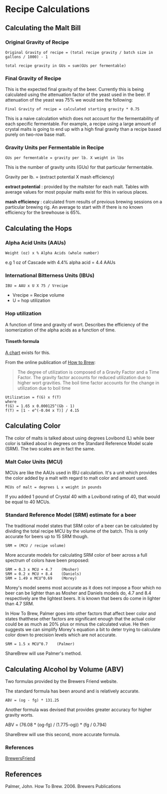 Recipe Calculations
===================

Calculating the Malt Bill
-------------------------
### Original Gravity of Recipe

    Original Gravity of recipe = (total recipe gravity / batch size in gallons / 1000) - 1

    total recipe gravity in GUs = sum(GUs per fermentable)

### Final Gravity of Recipe
This is the expected final gravity of the beer. Currently this is being calculated using the attenuation factor of the yeast used in the beer. If attenuation of the yeast was 75% we would see the following:

    Final Gravity of recipe = calculated starting gravity * 0.75

This is a naive calculation which does not account for the fermentability of each specific fermentable. For example, a recipe using a large amount of crystal malts is going to end up with a high final gravity than a recipe based purely on two-row base malt.


### Gravity Units per Fermentable in Recipe
    GUs per fermentable = gravity per lb. X weight in lbs

This is the number of gravity units (GUs) for that particular fermentable.

Gravity per lb. = (extract potential X mash efficiency)

__extract potential__
:  provided by the maltster for each malt. Tables with average values for most popular malts exist for this in various places.

__mash efficiency__
:  calculated from results of previous brewing sessions on a particular brewing rig. An average to start with if there is no known efficiency for the brewhouse is 65%.

Calculating the Hops
--------------------
### Alpha Acid Units (AAUs)

    Weight (oz) x % Alpha Acids (whole number)
  e.g 1 oz of Cascade with 4.4% alpha acid = 4.4 AAUs

### International Bitterness Units (IBUs)

    IBU = AAU x U X 75 / Vrecipe

- Vrecipe = Recipe volume
- U = hop utilization

### Hop utilization

A function of time and gravity of wort. Describes the efficiency of the isomerization of the alpha acids as a function of time.

#### Tinseth formula
[A chart](http://www.howtobrew.com/section1/chapter5-5.html) exists for this.

From the online publication of [How to Brew](http://www.howtobrew.com/section1/chapter5-5.html):
> The degree of utilization is composed of a Gravity Factor and a Time Factor.
> The gravity factor accounts for reduced utilization due to higher wort
> gravities. The boil time factor accounts for the change in utilization due to
> boil time

    Utilization = f(G) x f(T)
    where
    f(G) = 1.65 x 0.000125^(Gb - 1)
    f(T) = [1 - e^(-0.04 x T)] / 4.15

Calculating Color
-----------------
The color of malts is talked about using degrees Lovibond (L) while beer color is talked about in degrees on the Standard Reference Model scale (SRM). The two scales are in fact the same.

### Malt Color Units (MCU)
MCUs are like the AAUs used in IBU calculation. It's a unit which provides the color added by a malt with regard to malt color and amount used.

    MCUs of malt = degrees L x weight in pounds

If you added 1 pound of Crystal 40 with a Lovibond rating of 40, that would be equal to 40 MCUs.

### Standard Reference Model (SRM) estimate for a beer
The traditional model states that SRM color of a beer can be calculated by dividing the total recipe MCU by the volume of the batch. This is only accurate for beers up to 15 SRM though.

    SRM = (MCU / recipe volume)

More accurate models for calculating SRM color of beer across a full spectrum of colors have been proposed:

    SRM = 0.3 x MCU + 4.7    (Mosher)
    SRM = 0.2 x MCU + 8.4    (Daniels)
    SRM = 1.49 x MCU^0.69    (Morey)

Morey's model seems most accurate as it does not impose a floor which no beer can be lighter than as Mosher and Daniels models do, 4.7 and 8.4 respectively are the lightest beers. It is known that beers do come in lighter than 4.7 SRM.

In How To Brew, Palmer goes into other factors that affect beer color and states thatthese other factors are significant enough that the actual color could be as much as 20% plus or minus the calculated value. He then suggests we can simplify Morey's equation a bit to deter trying to calculate color down to precision levels which are not accurate.

    SRM = 1.5 x MCU^0.7    (Palmer)

ShareBrew will use Palmer's method.

Calculating Alcohol by Volume (ABV)
-----------------------------------
Two formulas provided by the Brewers Friend website.

The standard formula has been around and is relatively accurate.

    ABV = (og - fg) * 131.25

Another formula was devised that provides greater accuracy for higher gravity worts.

   ABV = (76.08 * (og-fg) / (1.775-og)) * (fg / 0.794)

ShareBrew will use this second, more accurate formula.

### References
[BrewersFriend](http://www.brewersfriend.com/2011/06/16/alcohol-by-volume-calculator-updated/)

References
----------
Palmer, John. How To Brew. 2006. Brewers Publications
